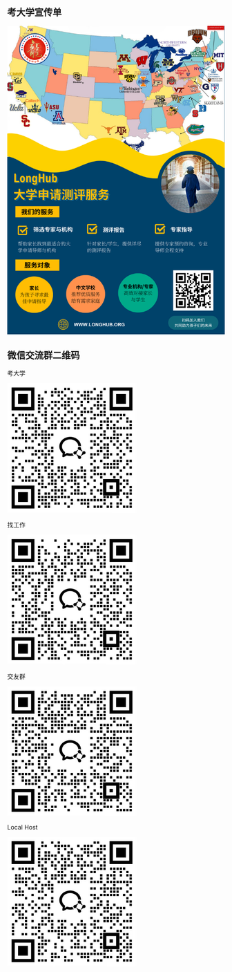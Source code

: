## 考大学宣传单

<img style="width:600px" src="../assets/00.png" />

## 微信交流群二维码

考大学

<img style="width:300px" src="../assets/01.jpg" />

找工作

<img style="width:300px" src="../assets/02.jpg" />

交友群

<img style="width:300px" src="../assets/03.jpg" />

Local Host

<img style="width:300px" src="../assets/04.jpg" />
